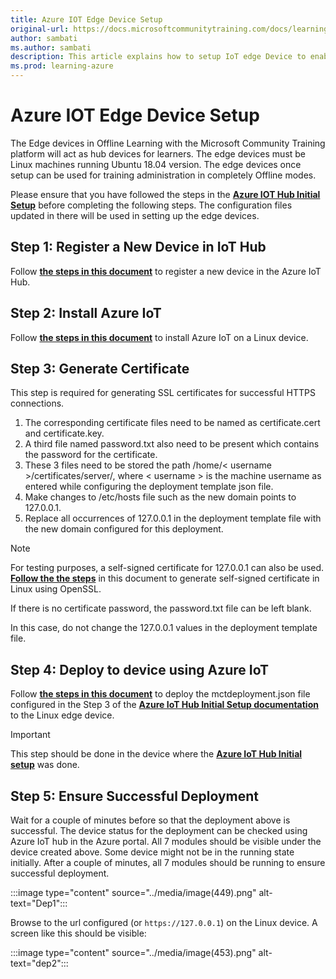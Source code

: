 ```yaml
---
title: Azure IOT Edge Device Setup
original-url: https://docs.microsoftcommunitytraining.com/docs/learning-in-offline-mode
author: sambati
ms.author: sambati
description: This article explains how to setup IoT edge Device to enable offline learning
ms.prod: learning-azure
---
```


# Azure IOT Edge Device Setup

The Edge devices in Offline Learning with the Microsoft Community Training platform will act as hub devices for learners. The edge devices must be Linux machines running Ubuntu 18.04 version. The edge devices once setup can be used for training administration in completely Offline modes.

Please ensure that you have followed the steps in the [**Azure IOT Hub Initial Setup**](azure-IOT-hub-initial-setup.md) before completing the following steps. The configuration files updated in there will be used in setting up the edge devices.

## Step 1: Register a New Device in IoT Hub

Follow [**the steps in this document**](/azure/iot-edge/how-to-register-device?view=iotedge-2018-06&tabs=azure-portal) to register a new device in the Azure IoT Hub.

## Step 2: Install Azure IoT

Follow [**the steps in this document**](/azure/iot-edge/how-to-install-iot-edge?view=iotedge-2018-06) to install Azure IoT on a Linux device.

## Step 3: Generate Certificate

This step is required for generating SSL certificates for successful HTTPS connections.

1. The corresponding certificate files need to be named as certificate.cert and certificate.key.
2. A third file named password.txt also need to be present which contains the password for the certificate.
3. These 3 files need to be stored  the path /home/< username >/certificates/server/, where < username > is the machine     username as entered while configuring the deployment template json file.
4. Make changes to /etc/hosts file such as the new domain points to 127.0.0.1.
5. Replace all occurrences of 127.0.0.1 in the deployment template file with the new domain configured for this deployment.

>[!Note]
> For testing purposes, a self-signed certificate for 127.0.0.1 can also be used. [**Follow the the steps**](/dotnet/core/additional-tools/self-signed-certificates-guide) in this document to generate self-signed certificate in Linux using OpenSSL.
>
>If there is no certificate password, the password.txt file can be left blank.
>
>In this case, do not change the 127.0.0.1 values in the deployment template file.

## Step 4: Deploy to device using Azure IoT

Follow [**the steps in this document**](/azure/iot-edge/how-to-deploy-modules-cli?view=iotedge-2018-06) to deploy the mctdeployment.json file configured in the Step 3 of the [**Azure IoT Hub Initial Setup documentation**](/azure/industry/training-services/microsoft-community-training/learning-in-offline-mode/azure-iot-hub-initial-setup#step-3-configuring-deployment-file) to the Linux edge device.

>[!important]
>This step should be done in the device where the [**Azure IoT Hub Initial setup**](azure-IOT-hub-initial-setup.md) was done.

## Step 5: Ensure Successful Deployment

Wait for a couple of minutes before so that the deployment above is successful. The device status for the deployment can be checked using Azure IoT hub in the Azure portal. All 7 modules should be visible under the device created above. Some device might not be in the running state initially. After a couple of minutes, all 7 modules should be running to ensure successful deployment.

:::image type="content" source="../media/image(449).png" alt-text="Dep1":::

Browse to the url configured (or `https://127.0.0.1`) on the Linux device. A screen like this should be visible:

:::image type="content" source="../media/image(453).png" alt-text="dep2":::
